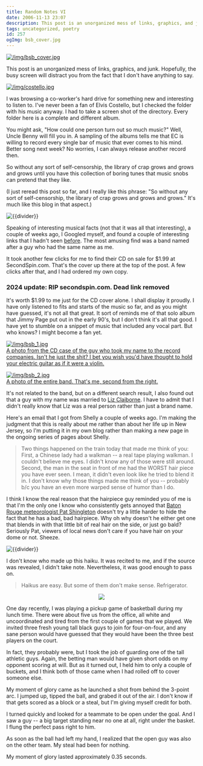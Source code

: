 ```yaml
---
title: Random Notes VI
date: 2006-11-13 23:07
description: This post is an unorganized mess of links, graphics, and junk.  Hopefully, the busy screen will distract you from the fact that I don't have anything to say.
tags: uncategorized, poetry
id: 257
ogImg: bsb_cover.jpg
---
```

<a class="lightview centered" href="/img/bsb_cover.jpg" data-lightview-caption="" data-lightview-group="group1"><img src="/img/bsb_cover.jpg" alt="/img/bsb_cover.jpg"><br><span class="caption"></span></a>

This post is an unorganized mess of links, graphics, and junk.  Hopefully, the busy screen will distract you from the fact that I don't have anything to say.

<a class="lightview centered" href="/img/costello.jpg" data-lightview-caption="" data-lightview-group="group1"><img src="/img/costello.jpg" alt="/img/costello.jpg"><br><span class="caption"></span></a>

I was browsing a co-worker's hard drive for something new and interesting to listen to.  I've never been a fan of Elvis Costello, but I checked the folder with his music anyway.  I had to take a screen shot of the directory.  Every folder here is a complete and different album.

You might ask, "How could one person turn out so much music?"  Well, Uncle Benny will fill you in.  A sampling of the albums tells me that EC is willing to record every single bar of music that ever comes to his mind.  Better song next week?  No worries, I can always release another record then.

So without any sort of self-censorship, the library of crap grows and grows and grows until you have this collection of boring tunes that music snobs can pretend that they like.

(I just reread this post so far, and I really like this phrase:  "So without any sort of self-censorship, the library of crap grows and grows and grows."  It's much like this blog in that aspect.)

<p><img src="/img/greenline.gif" class="greenline" alt="{{divider}}" /></p>

Speaking of interesting musical facts (not that it was all that interesting), a couple of weeks ago, I Googled myself, and found a couple of interesting links that I hadn't seen <a href="http://theskinnyonbenny.com/blog2/archives/182">before</a>.  The most amusing find was a band named after a guy who had the same name as me.

It took another few clicks for me to find their CD on sale for $1.99 at SecondSpin.com.  That's the cover up there at the top of the post.  A few clicks after that, and I had ordered my own copy.

<h3>2024 update: RIP secondspin.com.  Dead link removed</h3>

It's worth $1.99 to me just for the CD cover alone.  I shall display it proudly. I have only listened to fits and starts of the music so far, and as you might have guessed, it's not all that great.  It sort of reminds me of that solo album that Jimmy Page put out in the early 90's, but I don't think it's all that good.  I have yet to stumble on a snippet of music that included any vocal part.  But who knows?  I might become a fan yet.

<a class="lightview centered" href="/img/bsb_1.jpg" data-lightview-caption="A photo from the CD case of the guy who took my name to the record companies.  Isn't he just the shit?  I bet you wish you'd have thought to hold your electric guitar as if it were a violin." data-lightview-group="group1"><img src="/img/bsb_1.jpg" alt="/img/bsb_1.jpg"><br><span class="caption">A photo from the CD case of the guy who took my name to the record companies.  Isn't he just the shit?  I bet you wish you'd have thought to hold your electric guitar as if it were a violin.</span></a>

<a class="lightview centered" href="/img/bsb_2.jpg" data-lightview-caption="A photo of the entire band.  That's me, second from the right." data-lightview-group="group1"><img src="/img/bsb_2.jpg" alt="/img/bsb_2.jpg"><br><span class="caption">A photo of the entire band.  That's me, second from the right.</span></a>

It's not related to the band, but on a different search result, I also found out that a guy with my name was married to <a href="http://en.wikipedia.org/wiki/Liz_Claiborne" target="_blank">Liz Claiborne</a>.  I have to admit that I didn't really know that Liz was a real person rather than just a brand name.

Here's an email that I got from Shelly a couple of weeks ago.  I'm making the judgment that this is really about me rather than about her life up in New Jersey, so I'm putting it in my own blog rather than making a new page in the ongoing series of pages about Shelly.

<blockquote>Two things happened on the train today that made me think of you:
First, a Chinese lady had a walkman -- a real tape playing walkman.  I couldn't believe me eyes. I didn't know any of those were still around.  Second, the man in the seat in front of me had the WORST hair piece you have ever seen.  I mean, it didn't even look like he tried to blend it in.  I don't know why those things made me think of you -- probably b/c you have an even more warped sense of humor than I do.</blockquote>

I think I know the real reason that the hairpiece guy reminded you of me is that I'm the only one I know who consistently gets annoyed that <a href="https://www.wbrz.com/news/pat-shingleton-will-deliver-final-forecast-after-40-years-at-wbrz/" target="_blank">Baton Rouge meteorologist Pat Shingleton</a> doesn't try a little harder to hide the fact that he has a bad, bad hairpiece.  Why oh why doesn't he either get one that blends in with that little bit of real hair on the side, or just go bald?  Seriously Pat, viewers of local news don't care if you have hair on your dome or not.  Sheeze.

<p><img src="/img/greenline.gif" class="greenline" alt="{{divider}}" /></p>

I don't know who made up this haiku.  It was recited to me, and if the source was revealed, I didn't take note.  Nevertheless, it was good enough to pass on.

<blockquote>Haikus are easy.
But some of them don't make sense.
Refrigerator.</blockquote>

<center><img src="/img/greenline.gif"></center>

One day recently, I was playing a pickup game of basketball during my lunch time.  There were about five us from the office, all white and uncoordinated and tired from the first couple of games that we played.  We invited three fresh young tall black guys to join for four-on-four, and any sane person would have guessed that they would have been the three best players on the court.

In fact, they probably were, but I took the job of guarding one of the tall athletic guys.  Again, the betting man would have given short odds on my opponent scoring at will.  But as it turned out, I held him to only a couple of buckets, and I think both of those came when I had rolled off to cover someone else.

My moment of glory came as he launched a shot from behind the 3-point arc.  I jumped up, tipped the ball, and grabed it out of the air.  I don't know if that gets scored as a block or a steal, but I'm giving myself credit for both.

I turned quickly and looked for a teammate to be open under the goal.  And I saw a guy -- a big target standing near no one at all, right under the basket.  I flung the perfect pass right to him.

As soon as the ball had left my hand, I realized that the open guy was also on the other team.  My steal had been for nothing.  

My moment of glory lasted approximately 0.35 seconds.

